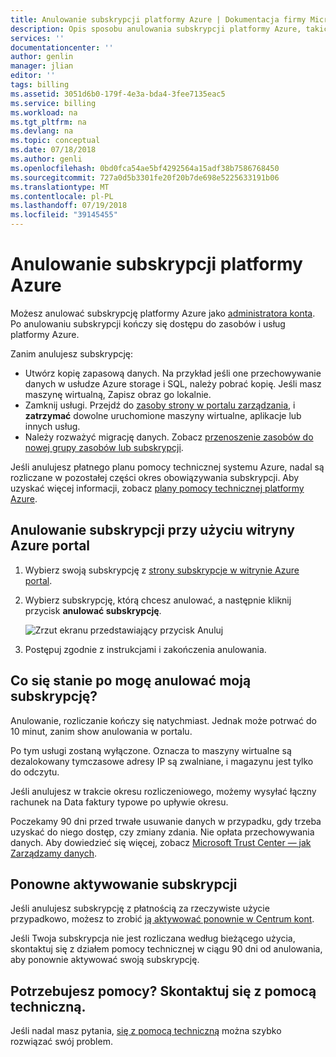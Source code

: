 ```yaml
---
title: Anulowanie subskrypcji platformy Azure | Dokumentacja firmy Microsoft
description: Opis sposobu anulowania subskrypcji platformy Azure, takich jak subskrypcji bezpłatnej wersji próbnej
services: ''
documentationcenter: ''
author: genlin
manager: jlian
editor: ''
tags: billing
ms.assetid: 3051d6b0-179f-4e3a-bda4-3fee7135eac5
ms.service: billing
ms.workload: na
ms.tgt_pltfrm: na
ms.devlang: na
ms.topic: conceptual
ms.date: 07/18/2018
ms.author: genli
ms.openlocfilehash: 0bd0fca54ae5bf4292564a15adf38b7586768450
ms.sourcegitcommit: 727a0d5b3301fe20f20b7de698e5225633191b06
ms.translationtype: MT
ms.contentlocale: pl-PL
ms.lasthandoff: 07/19/2018
ms.locfileid: "39145455"
---
```

# <a name="cancel-your-subscription-for-azure"></a>Anulowanie subskrypcji platformy Azure

Możesz anulować subskrypcję platformy Azure jako [administratora konta](billing-subscription-transfer.md#whoisaa). Po anulowaniu subskrypcji kończy się dostępu do zasobów i usług platformy Azure.

Zanim anulujesz subskrypcję:

* Utwórz kopię zapasową danych. Na przykład jeśli one przechowywanie danych w usłudze Azure storage i SQL, należy pobrać kopię. Jeśli masz maszynę wirtualną, Zapisz obraz go lokalnie.
* Zamknij usługi. Przejdź do [zasoby strony w portalu zarządzania](https://ms.portal.azure.com/?flight=1#blade/HubsExtension/Resources/resourceType/Microsoft.Resources%2Fresources), i **zatrzymać** dowolne uruchomione maszyny wirtualne, aplikacje lub innych usług.
* Należy rozważyć migrację danych. Zobacz [przenoszenie zasobów do nowej grupy zasobów lub subskrypcji](../azure-resource-manager/resource-group-move-resources.md).

Jeśli anulujesz płatnego planu pomocy technicznej systemu Azure, nadal są rozliczane w pozostałej części okres obowiązywania subskrypcji. Aby uzyskać więcej informacji, zobacz [plany pomocy technicznej platformy Azure](https://azure.microsoft.com/support/plans/).

## <a name="cancel-subscription-using-the-azure-portal"></a>Anulowanie subskrypcji przy użyciu witryny Azure portal

1. Wybierz swoją subskrypcję z [strony subskrypcje w witrynie Azure portal](https://portal.azure.com/#blade/Microsoft_Azure_Billing/SubscriptionsBlade).
1. Wybierz subskrypcję, którą chcesz anulować, a następnie kliknij przycisk **anulować subskrypcję**.

    ![Zrzut ekranu przedstawiający przycisk Anuluj](./media/billing-how-to-cancel-azure-subscription/cancel_ibiza.png)
1. Postępuj zgodnie z instrukcjami i zakończenia anulowania.

## <a name="what-happens-after-i-cancel-my-subscription"></a>Co się stanie po mogę anulować moją subskrypcję?

Anulowanie, rozliczanie kończy się natychmiast. Jednak może potrwać do 10 minut, zanim show anulowania w portalu.

Po tym usługi zostaną wyłączone. Oznacza to maszyny wirtualne są dezalokowany tymczasowe adresy IP są zwalniane, i magazynu jest tylko do odczytu.

Jeśli anulujesz w trakcie okresu rozliczeniowego, możemy wysyłać łączny rachunek na Data faktury typowe po upływie okresu. 

Poczekamy 90 dni przed trwałe usuwanie danych w przypadku, gdy trzeba uzyskać do niego dostęp, czy zmiany zdania. Nie opłata przechowywania danych. Aby dowiedzieć się więcej, zobacz [Microsoft Trust Center — jak Zarządzamy danych](https://go.microsoft.com/fwLink/p/?LinkID=822930&clcid=0x409).

## <a name="reactivate-subscription"></a>Ponowne aktywowanie subskrypcji

Jeśli anulujesz subskrypcję z płatnością za rzeczywiste użycie przypadkowo, możesz to zrobić [ją aktywować ponownie w Centrum kont](billing-subscription-become-disable.md).

Jeśli Twoja subskrypcja nie jest rozliczana według bieżącego użycia, skontaktuj się z działem pomocy technicznej w ciągu 90 dni od anulowania, aby ponownie aktywować swoją subskrypcję.

## <a name="need-help-contact-support"></a>Potrzebujesz pomocy? Skontaktuj się z pomocą techniczną.

Jeśli nadal masz pytania, [się z pomocą techniczną](https://portal.azure.com/?#blade/Microsoft_Azure_Support/HelpAndSupportBlade) można szybko rozwiązać swój problem.
